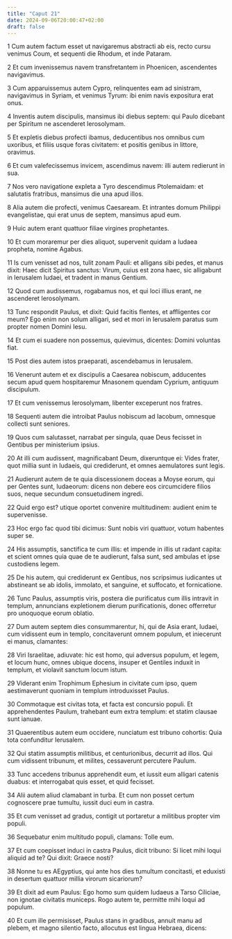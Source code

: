 ```yaml
---
title: "Caput 21"
date: 2024-09-06T20:00:47+02:00
draft: false
---
```



1 Cum autem factum esset ut navigaremus abstracti ab eis, recto cursu venimus Coum, et sequenti die Rhodum, et inde Pataram.

2 Et cum invenissemus navem transfretantem in Phoenicen, ascendentes navigavimus.

3 Cum apparuissemus autem Cypro, relinquentes eam ad sinistram, navigavimus in Syriam, et venimus Tyrum: ibi enim navis expositura erat onus.

4 Inventis autem discipulis, mansimus ibi diebus septem: qui Paulo dicebant per Spiritum ne ascenderet Ierosolymam.

5 Et expletis diebus profecti ibamus, deducentibus nos omnibus cum uxoribus, et filiis usque foras civitatem: et positis genibus in littore, oravimus.

6 Et cum valefecissemus invicem, ascendimus navem: illi autem redierunt in sua.

7 Nos vero navigatione expleta a Tyro descendimus Ptolemaidam: et salutatis fratribus, mansimus die una apud illos.

8 Alia autem die profecti, venimus Caesaream. Et intrantes domum Philippi evangelistae, qui erat unus de septem, mansimus apud eum.

9 Huic autem erant quattuor filiae virgines prophetantes.

10 Et cum moraremur per dies aliquot, supervenit quidam a Iudaea propheta, nomine Agabus.

11 Is cum venisset ad nos, tulit zonam Pauli: et alligans sibi pedes, et manus dixit: Haec dicit Spiritus sanctus: Virum, cuius est zona haec, sic alligabunt in Ierusalem Iudaei, et tradent in manus Gentium.

12 Quod cum audissemus, rogabamus nos, et qui loci illius erant, ne ascenderet Ierosolymam.

13 Tunc respondit Paulus, et dixit: Quid facitis flentes, et affligentes cor meum? Ego enim non solum alligari, sed et mori in Ierusalem paratus sum propter nomen Domini Iesu.

14 Et cum ei suadere non possemus, quievimus, dicentes: Domini voluntas fiat.

15 Post dies autem istos praeparati, ascendebamus in Ierusalem.

16 Venerunt autem et ex discipulis a Caesarea nobiscum, adducentes secum apud quem hospitaremur Mnasonem quendam Cyprium, antiquum discipulum.

17 Et cum venissemus Ierosolymam, libenter exceperunt nos fratres.

18 Sequenti autem die introibat Paulus nobiscum ad Iacobum, omnesque collecti sunt seniores.

19 Quos cum salutasset, narrabat per singula, quae Deus fecisset in Gentibus per ministerium ipsius.

20 At illi cum audissent, magnificabant Deum, dixeruntque ei: Vides frater, quot millia sunt in Iudaeis, qui crediderunt, et omnes aemulatores sunt legis.

21 Audierunt autem de te quia discessionem doceas a Moyse eorum, qui per Gentes sunt, Iudaeorum: dicens non debere eos circumcidere filios suos, neque secundum consuetudinem ingredi.

22 Quid ergo est? utique oportet convenire multitudinem: audient enim te supervenisse.

23 Hoc ergo fac quod tibi dicimus: Sunt nobis viri quattuor, votum habentes super se.

24 His assumptis, sanctifica te cum illis: et impende in illis ut radant capita: et scient omnes quia quae de te audierunt, falsa sunt, sed ambulas et ipse custodiens legem.

25 De his autem, qui crediderunt ex Gentibus, nos scripsimus iudicantes ut abstineant se ab idolis, immolato, et sanguine, et suffocato, et fornicatione.

26 Tunc Paulus, assumptis viris, postera die purificatus cum illis intravit in templum, annuncians expletionem dierum purificationis, donec offerretur pro unoquoque eorum oblatio.

27 Dum autem septem dies consummarentur, hi, qui de Asia erant, Iudaei, cum vidissent eum in templo, concitaverunt omnem populum, et iniecerunt ei manus, clamantes:

28 Viri Israelitae, adiuvate: hic est homo, qui adversus populum, et legem, et locum hunc, omnes ubique docens, insuper et Gentiles induxit in templum, et violavit sanctum locum istum.

29 Viderant enim Trophimum Ephesium in civitate cum ipso, quem aestimaverunt quoniam in templum introduxisset Paulus.

30 Commotaque est civitas tota, et facta est concursio populi. Et apprehendentes Paulum, trahebant eum extra templum: et statim clausae sunt ianuae.

31 Quaerentibus autem eum occidere, nunciatum est tribuno cohortis: Quia tota confunditur Ierusalem.

32 Qui statim assumptis militibus, et centurionibus, decurrit ad illos. Qui cum vidissent tribunum, et milites, cessaverunt percutere Paulum.

33 Tunc accedens tribunus apprehendit eum, et iussit eum alligari catenis duabus: et interrogabat quis esset, et quid fecisset.

34 Alii autem aliud clamabant in turba. Et cum non posset certum cognoscere prae tumultu, iussit duci eum in castra.

35 Et cum venisset ad gradus, contigit ut portaretur a militibus propter vim populi.

36 Sequebatur enim multitudo populi, clamans: Tolle eum.

37 Et cum coepisset induci in castra Paulus, dicit tribuno: Si licet mihi loqui aliquid ad te? Qui dixit: Graece nosti?

38 Nonne tu es AEgyptius, qui ante hos dies tumultum concitasti, et eduxisti in desertum quattuor millia virorum sicariorum?

39 Et dixit ad eum Paulus: Ego homo sum quidem Iudaeus a Tarso Ciliciae, non ignotae civitatis municeps. Rogo autem te, permitte mihi loqui ad populum.

40 Et cum ille permisisset, Paulus stans in gradibus, annuit manu ad plebem, et magno silentio facto, allocutus est lingua Hebraea, dicens:


